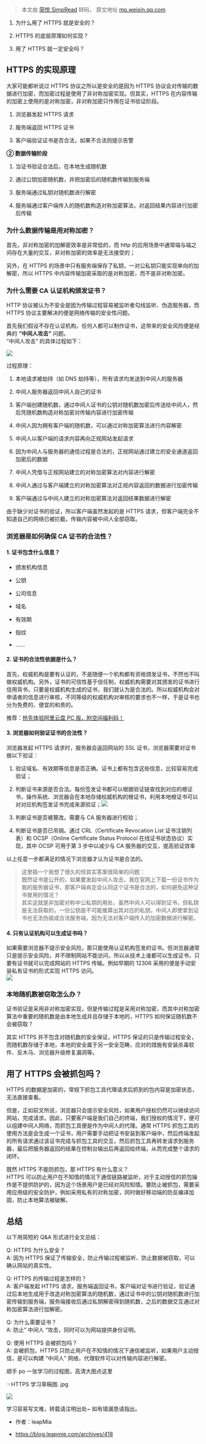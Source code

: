 > 本文由 [简悦 SimpRead](http://ksria.com/simpread/) 转码， 原文地址 [mp.weixin.qq.com](https://mp.weixin.qq.com/s?__biz=MzU3MDA0NTMzMA==&mid=2247494045&idx=8&sn=7fbca6530b1ceb6e33225052e195b939&chksm=fcf7cf60cb804676646edd6b1f016649f84546d0dd4a5942c0c9e2e9ec597337447e22f1ef23&mpshare=1&scene=1&srcid=0620RgAjPJ4VqNapaSGS1COj&sharer_sharetime=1624152936086&sharer_shareid=7fece245937ac96f04f0fb8e1311fff1#rd)

1.  为什么用了 HTTPS 就是安全的？
    
2.  HTTPS 的底层原理如何实现？
    
3.  用了 HTTPS 就一定安全吗？
    

HTTPS 的实现原理
-----------

大家可能都听说过 HTTPS 协议之所以是安全的是因为 HTTPS 协议会对传输的数据进行加密，而加密过程是使用了非对称加密实现。但其实，HTTPS 在内容传输的加密上使用的是对称加密，非对称加密只作用在证书验证阶段。

1.  浏览器发起 HTTPS 请求
    
2.  服务端返回 HTTPS 证书
    
3.  客户端验证证书是否合法，如果不合法则提示告警
    

**② 数据传输阶段**

1.  当证书验证合法后，在本地生成随机数
    
2.  通过公钥加密随机数，并把加密后的随机数传输到服务端
    
3.  服务端通过私钥对随机数进行解密
    
4.  服务端通过客户端传入的随机数构造对称加密算法，对返回结果内容进行加密后传输
    

### 为什么数据传输是用对称加密？

首先，非对称加密的加解密效率是非常低的，而 http 的应用场景中通常端与端之间存在大量的交互，非对称加密的效率是无法接受的；

另外，在 HTTPS 的场景中只有服务端保存了私钥，一对公私钥只能实现单向的加解密，所以 HTTPS 中内容传输加密采取的是对称加密，而不是非对称加密。

### 为什么需要 CA 认证机构颁发证书？

HTTP 协议被认为不安全是因为传输过程容易被监听者勾线监听、伪造服务器，而 HTTPS 协议主要解决的便是网络传输的安全性问题。

首先我们假设不存在认证机构，任何人都可以制作证书，这带来的安全风险便是经典的 **“中间人攻击”** 问题。  
“中间人攻击” 的具体过程如下：

![](https://mmbiz.qpic.cn/mmbiz_png/9Eibnmwqk0Aiaib3CXKc1uibIewT0fAza1icpo9LZFv5ia3Uf6Lhvnr8PibXE27rqJ7eu3f095SDmCZYV0y72yBrhPVug/640?wx_fmt=png)

过程原理：

1.  本地请求被劫持（如 DNS 劫持等），所有请求均发送到中间人的服务器
    
2.  中间人服务器返回中间人自己的证书
    
3.  客户端创建随机数，通过中间人证书的公钥对随机数加密后传送给中间人，然后凭随机数构造对称加密对传输内容进行加密传输
    
4.  中间人因为拥有客户端的随机数，可以通过对称加密算法进行内容解密
    
5.  中间人以客户端的请求内容再向正规网站发起请求
    
6.  因为中间人与服务器的通信过程是合法的，正规网站通过建立的安全通道返回加密后的数据
    
7.  中间人凭借与正规网站建立的对称加密算法对内容进行解密
    
8.  中间人通过与客户端建立的对称加密算法对正规内容返回的数据进行加密传输
    
9.  客户端通过与中间人建立的对称加密算法对返回结果数据进行解密
    

由于缺少对证书的验证，所以客户端虽然发起的是 HTTPS 请求，但客户端完全不知道自己的网络已被拦截，传输内容被中间人全部窃取。

### 浏览器是如何确保 CA 证书的合法性？

#### 1. 证书包含什么信息？

*   颁发机构信息
    
*   公钥
    
*   公司信息
    
*   域名
    
*   有效期
    
*   指纹
    
*   ……
    

#### 2. 证书的合法性依据是什么？

首先，权威机构是要有认证的，不是随便一个机构都有资格颁发证书，不然也不叫做权威机构。另外，证书的可信性基于信任制，权威机构需要对其颁发的证书进行信用背书，只要是权威机构生成的证书，我们就认为是合法的。所以权威机构会对申请者的信息进行审核，不同等级的权威机构对审核的要求也不一样，于是证书也分为免费的、便宜的和贵的。

推荐：[抢先体验阿里云盘 PC 版，附空间福利码！](http://mp.weixin.qq.com/s?__biz=MzAwOTE3NDY5OA==&mid=2647925088&idx=1&sn=b9514b223fe1c98f876dc7d1534d0507&chksm=83432aa5b434a3b357b299d56e0d1daba407f380e555786fb1199e444f1ee15a8a6f8ef54f47&scene=21#wechat_redirect)  

#### 3. 浏览器如何验证证书的合法性？

浏览器发起 HTTPS 请求时，服务器会返回网站的 SSL 证书，浏览器需要对证书做以下验证：

1.  验证域名、有效期等信息是否正确。证书上都有包含这些信息，比较容易完成验证；
    
2.  判断证书来源是否合法。每份签发证书都可以根据验证链查找到对应的根证书，操作系统、浏览器会在本地存储权威机构的根证书，利用本地根证书可以对对应机构签发证书完成来源验证；![](https://mmbiz.qpic.cn/mmbiz_png/9Eibnmwqk0Aiaib3CXKc1uibIewT0fAza1icp9s8QphaSsH30pZp29PDrvAH3TicPnfXIj9ezPNZzVw0QGlm9dfhAdnQ/640?wx_fmt=png)
    
3.  判断证书是否被篡改。需要与 CA 服务器进行校验；
    
4.  判断证书是否已吊销。通过 CRL（Certificate Revocation List 证书注销列表）和 OCSP（Online Certificate Status Protocol 在线证书状态协议）实现，其中 OCSP 可用于第 3 步中以减少与 CA 服务器的交互，提高验证效率
    

以上任意一步都满足的情况下浏览器才认为证书是合法的。

> 这里插一个我想了很久的但其实答案很简单的问题：  
> 既然证书是公开的，如果要发起中间人攻击，我在官网上下载一份证书作为我的服务器证书，那客户端肯定会认同这个证书是合法的，如何避免这种证书冒用的情况？  
> 其实这就是非加密对称中公私钥的用处，虽然中间人可以得到证书，但私钥是无法获取的，一份公钥是不可能推算出其对应的私钥，中间人即使拿到证书也无法伪装成合法服务端，因为无法对客户端传入的加密数据进行解密。

#### 4. 只有认证机构可以生成证书吗？

如果需要浏览器不提示安全风险，那只能使用认证机构签发的证书。但浏览器通常只是提示安全风险，并不限制网站不能访问，所以从技术上谁都可以生成证书，只要有证书就可以完成网站的 HTTPS 传输。例如早期的 12306 采用的便是手动安装私有证书的形式实现 HTTPS 访问。  
![](https://mmbiz.qpic.cn/mmbiz_png/9Eibnmwqk0Aiaib3CXKc1uibIewT0fAza1icpDCibQ2jDEibk1icDibNY7KcDXKBQxE29mofSFSiaWXkuwGZzoFm1KG1lj6w/640?wx_fmt=png)

### 本地随机数被窃取怎么办？

证书验证是采用非对称加密实现，但是传输过程是采用对称加密，而其中对称加密算法中重要的随机数是由本地生成并且存储于本地的，HTTPS 如何保证随机数不会被窃取？

其实 HTTPS 并不包含对随机数的安全保证，HTTPS 保证的只是传输过程安全，而随机数存储于本地，本地的安全属于另一安全范畴，应对的措施有安装杀毒软件、反木马、浏览器升级修复漏洞等。

用了 HTTPS 会被抓包吗？
---------------

HTTPS 的数据是加密的，常规下抓包工具代理请求后抓到的包内容是加密状态，无法直接查看。

但是，正如前文所说，浏览器只会提示安全风险，如果用户授权仍然可以继续访问网站，完成请求。因此，只要客户端是我们自己的终端，我们授权的情况下，便可以组建中间人网络，而抓包工具便是作为中间人的代理。通常 HTTPS 抓包工具的使用方法是会生成一个证书，用户需要手动把证书安装到客户端中，然后终端发起的所有请求通过该证书完成与抓包工具的交互，然后抓包工具再转发请求到服务器，最后把服务器返回的结果在控制台输出后再返回给终端，从而完成整个请求的闭环。

既然 HTTPS 不能防抓包，那 HTTPS 有什么意义？  
HTTPS 可以防止用户在不知情的情况下通信链路被监听，对于主动授信的抓包操作是不提供防护的，因为这个场景用户是已经对风险知情。要防止被抓包，需要采用应用级的安全防护，例如采用私有的对称加密，同时做好移动端的防反编译加固，防止本地算法被破解。

总结
--

以下用简短的 Q&A 形式进行全文总结：

Q: HTTPS 为什么安全？  
A: 因为 HTTPS 保证了传输安全，防止传输过程被监听、防止数据被窃取，可以确认网站的真实性。

Q: HTTPS 的传输过程是怎样的？  
A: 客户端发起 HTTPS 请求，服务端返回证书，客户端对证书进行验证，验证通过后本地生成用于改造对称加密算法的随机数，通过证书中的公钥对随机数进行加密传输到服务端，服务端接收后通过私钥解密得到随机数，之后的数据交互通过对称加密算法进行加解密。

Q: 为什么需要证书？  
A: 防止” 中间人 “攻击，同时可以为网站提供身份证明。

Q: 使用 HTTPS 会被抓包吗？  
A: 会被抓包，HTTPS 只防止用户在不知情的情况下通信被监听，如果用户主动授信，是可以构建 “中间人” 网络，代理软件可以对传输内容进行解密。

顺手 po 一张学习的过程图，高清大图点这里

☞HTTPS 学习草稿图. jpg

![](https://mmbiz.qpic.cn/mmbiz_png/9Eibnmwqk0Aiaib3CXKc1uibIewT0fAza1icpRTWIChTa4v2t2UGXpRibaJ2BnSDttseml58PzDbMicTE4QUtekK9fLfg/640?wx_fmt=png)

学习容易写文难，转载请注明出处~ 如有错漏恳请指出。

*   作者：leapMia
    
*   https://blog.leapmie.com/archives/418